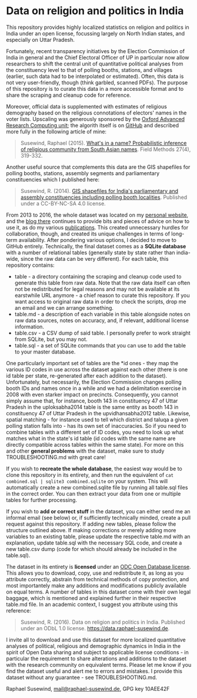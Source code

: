 # Data on religion and politics in India

This repository provides highly localized statistics on religion and politics in India under an open license, focussing largely on North Indian states, and especially on Uttar Pradesh. 

Fortunately, recent transparency initiatives by the Election Commission of India in general and the Chief Electoral Officer of UP in particular now allow researchers to shift the central unit of quantitative political analyses from the constituency level to that of polling booths, stations, and villages (earlier, such data had to be interpolated or estimated). Often, this data is not very user-friendly, though (think garbled, scanned PDFs). The purpose of this repository is to curate this data in a more accessible format and to share the scraping and cleanup code for reference.

Moreover, official data is supplemented with estimates of religious demography based on the religious connotations of electors' names in the voter lists. Upscaling was generously sponsored by the [Oxford Advanced Research Computing unit](http://arc.ox.ac.uk); the algorith itself is on [GitHub](https://github.com/raphael-susewind/name2community/tree/ngram) and described more fully in the following article of mine:

> Susewind, Raphael (2015). [What's in a name? Probabilistic inference of religious community from South Asian names](http://dx.doi.org/10.1177/1525822X14564275). Field Methods 27(4), 319-332. 

Another useful source that complements this data are the GIS shapefiles for polling booths, stations, assembly segments and parliamentary constituencies which I published here:

> Susewind, R. (2014). [GIS shapefiles for India's parliamentary and assembly constituencies including polling booth localities](http://dx.doi.org/10.4119/unibi/2674065). Published under a CC-BY-NC-SA 4.0 license.

From 2013 to 2016, the whole dataset was located on my [personal website](https://www.raphael-susewind.de), and the [blog there](https://www.raphael-susewind.de/blog/category/quantitativemethods) continues to provide bits and pieces of advice on how to use it, as do my various [publications](https://writing.raphael-susewind.de). This created unnecessary hurdles for collaboration, though, and created its unique challenges in terms of long-term availability. After pondering various options, I decided to move to GitHub entirely. Technically, the final dataset comes as a **SQLite database** with a number of relational tables (generally state by state rather than india-wide, since the raw data can be very different). For each table, this repository contains:

* table - a directory containing the scraping and cleanup code used to generate this table from raw data. Note that the raw data itself can often not be redistributed for legal reasons and may not be available at its earstwhile URL anymore - a chief reason to curate this repository. If you want access to original raw data in order to check the scripts, drop me an email and we can arrange something.
* table.md - a description of each variable in this table alongside notes on raw data sources, notes on accuracy, and, if relevant, additional license information.
* table.csv - a CSV dump of said table. I personally prefer to work straight from SQLite, but you may not.
* table.sql - a set of SQLite commands that you can use to add the table to your master database.

One particularly important set of tables are the *id ones - they map the various ID codes in use across the dataset against each other (there is one id table per state, re-generated after each addition to the dataset). Unfortunately, but necessarily, the Election Commission changes polling booth IDs and names once in a while and we had a delimitation exercise in 2008 with even starker impact on precincts. Consequently, you cannot simply assume that, for instance, booth 143 in constituency 47 of Uttar Pradesh in the uploksabha2014 table is the same entity as booth 143 in constituency 47 of Uttar Pradesh in the upvidhansabha2012 table. Likewise, spatial matching - for instance used to tell which district and taluqa a given polling station falls into - has its own set of inaccuracies. So if you need to combine tables with a different set of ID codes, you need to look up what matches what in the state's id table (id codes with the same name are directly compatible across tables within the same state). For more on this and other **general problems** with the dataset, make sure to study TROUBLESHOOTING.md with great care!

If you wish to **recreate the whole database**, the easiest way would be to clone this repository in its entirety, and then run the equivalent of `cat combined.sql | sqlite3 combined.sqlite` on your system. This will automatically create a new combined.sqlite file by running all table.sql files in the correct order. You can then extract your data from one or multiple tables for further processing. 

If you wish to **add or correct stuff** in the dataset, you can either send me an informal email (see below) or, if sufficiently technically minded, create a pull request against this repository. If adding new tables, please follow the structure outlined above. If making corrections or merely adding more variables to an existing table, please update the respective table.md with an explanation, update table.sql with the necessary SQL code, and create a new table.csv dump (code for which should already be included in the table.sql).

The dataset in its entirety is **licensed** under an [ODC Open Database license](http://www.opendatacommons.org/licenses/odbl/1.0/). This allows you to download, copy, use and redistribute it, as long as you attribute correctly, abstrain from technical methods of copy protection, and most importantely make any additions and modifications publicly available on equal terms. A number of tables in this dataset come with their own legal baggage, which is mentioned and explained further in their respective table.md file. In an academic context, I suggest you attribute using this reference:

> Susewind, R. (2016). Data on religion and politics in India. Published under an ODbL 1.0 license. https://data.raphael-susewind.de.

I invite all to download and use this dataset for more localized quantitative analyses of political, religious and demographic dynamics in India in the spirit of Open Data sharing and subject to applicable license conditions - in particular the requirement to share alterations and additions to the dataset with the research community on equivalent terms. Please let me know if you find the dataset useful and alert me to errors and mistakes. I provide this dataset without any guarantee - see TROUBLESHOOTING.md.

Raphael Susewind, mail@raphael-susewind.de, GPG key 10AEE42F
